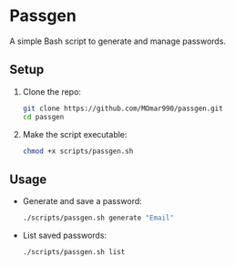 # Passgen

A simple Bash script to generate and manage passwords.

## Setup
1. Clone the repo:
   ```bash
   git clone https://github.com/MOmar990/passgen.git
   cd passgen
   ```
2. Make the script executable:
   ```bash
   chmod +x scripts/passgen.sh
   ```

## Usage
- Generate and save a password:
  ```bash
  ./scripts/passgen.sh generate "Email"
  ```
- List saved passwords:
  ```bash
  ./scripts/passgen.sh list
  ```
